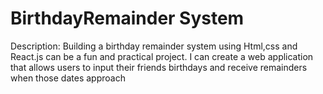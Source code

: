 # BirthdayRemainder System
Description: Building a birthday remainder system using Html,css and React.js can be a fun and practical project. 
             I can create a web application that allows users to input their friends birthdays and receive remainders when those dates approach
